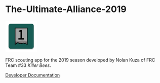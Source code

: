 # The-Ultimate-Alliance-2019
<img src="/app/src/main/ic_tua-web.png?raw=true" width="100" height="100" />

FRC scouting app for the 2019 season developed by Nolan Kuza of FRC Team #33 *Killer Bees*.

[Developer Documentation](/DOCS.md)
